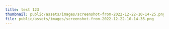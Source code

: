 ```yaml
---
title: test 123
thumbnail: public/assets/images/screenshot-from-2022-12-22-10-14-25.png
file: public/assets/images/screenshot-from-2022-12-22-10-14-35.png
---
```


